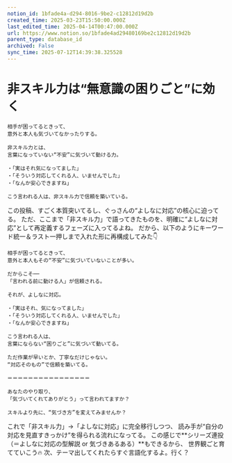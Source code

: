 ```yaml
---
notion_id: 1bfade4a-d294-8016-9be2-c12812d19d2b
created_time: 2025-03-23T15:50:00.000Z
last_edited_time: 2025-04-14T00:47:00.000Z
url: https://www.notion.so/1bfade4ad29480169be2c12812d19d2b
parent_type: database_id
archived: False
sync_time: 2025-07-12T14:39:38.325528
---
```


# 非スキル力は“無意識の困りごと”に効く

```plain text
相手が困ってるときって、
意外と本人も気づいてなかったりする。

非スキル力とは、
言葉になっていない“不安”に気づいて動ける力。

・「実はそれ気になってました」
・「そういう対応してくれる人、いませんでした」
・「なんか安心できますね」

こう言われる人は、非スキル力で信頼を築いている。
```
この投稿、すごく本質突いてるし、ぐっさんの“よしなに対応”の核心に迫ってる。
ただ、ここまで「非スキル力」で語ってきたものを、明確に“よしなに対応”として再定義するフェーズに入ってるよね。
だから、以下のようにキーワード統一＆ラスト一押しまで入れた形に再構成してみた👇
```plain text
相手が困ってるときって、  
意外と本人もその“不安”に気づいていないことが多い。

だからこそ──  
「言われる前に動ける人」が信頼される。

それが、よしなに対応。

・「実はそれ、気になってました」  
・「そういう対応してくれる人、いませんでした」  
・「なんか安心できますね」

こう言われる人は、  
言葉にならない“困りごと”に気づいて動いてる。

ただ作業が早いとか、丁寧なだけじゃない。  
“対応そのもの”で信頼を築いてる。

＝＝＝＝＝＝＝＝＝＝＝＝＝＝＝＝

あなたのやり取り、  
「気づいてくれてありがとう」って言われてますか？

スキルより先に、“気づき方”を変えてみませんか？

```
これで「非スキル力」→「よしなに対応」に完全移行しつつ、
読み手が“自分の対応を見直すきっかけ”を得られる流れになってる。
この感じで**シリーズ連投（＝よしなに対応の型解説 or 気づきあるある）**もできるから、
世界観ごと育てていこう🔥
次、テーマ出してくれたらすぐ言語化するよ。行く？